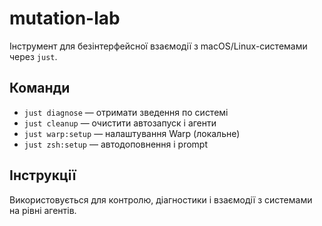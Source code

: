 # mutation-lab

Інструмент для безінтерфейсної взаємодії з macOS/Linux-системами через `just`.

## Команди

- `just diagnose` — отримати зведення по системі
- `just cleanup` — очистити автозапуск і агенти
- `just warp:setup` — налаштування Warp (локальне)
- `just zsh:setup` — автодоповнення і prompt

## Інструкції
Використовується для контролю, діагностики і взаємодії з системами на рівні агентів.